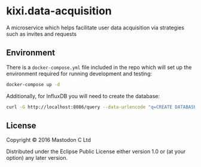 # kixi.data-acquisition

A microservice which helps facilitate user data acquisition via strategies such as invites and requests

## Environment

There is a `docker-compose.yml` file included in the repo which will set up the environment required for running development and testing:

``` bash
docker-compose up -d
```

Additionally, for InfluxDB you will need to create the database:

``` bash
curl -G http://localhost:8086/query --data-urlencode "q=CREATE DATABASE metrics
```

## License

Copyright © 2016 Mastodon C Ltd

Distributed under the Eclipse Public License either version 1.0 or (at
your option) any later version.
